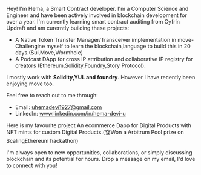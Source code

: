 Hey! I'm Hema, a Smart Contract developer. I'm a Computer Science and Engineer and have been actively involved in blockchain development for over a year.
I'm currently learning smart contract auditing from Cyfrin Updraft and am curerntly building these projects:

- A Native Token Transfer Manager/Transceiver implementation in move- Challengine myself to learn the blockchain,language to build this in 20 days.(Sui,Move,Wormhole)
- A Podcast DApp for cross IP attribution and collaborative IP registry for creators (Ethereum,Solidity,Foundry,Story Protocol).


I mostly work with **Solidity,YUL and foundry**. However I have recently been enjoying move too.

Feel free to reach out to me through:
- Email: uhemadevi1927@gmail.com
- LinkedIn: www.linkedin.com/in/hema-devi-u

Here is my favourite project
An ecommerce Dapp for Digital Products with NFT mints for custom Digital Products.(🏆Won a Arbitrum Pool prize on ScalingEthereum hackathon)

I'm always open to new opportunities, collaborations, or simply discussing blockchain and its potential for hours. Drop a message on my email, I'd love to connect with you!
